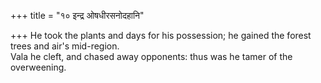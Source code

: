 +++
title = "१० इन्द्र ओषधीरसनोदहानि"

+++
He took the plants and days for his possession; he gained the forest trees and air's mid-region.  
     Vala he cleft, and chased away opponents: thus was he tamer of the overweening.